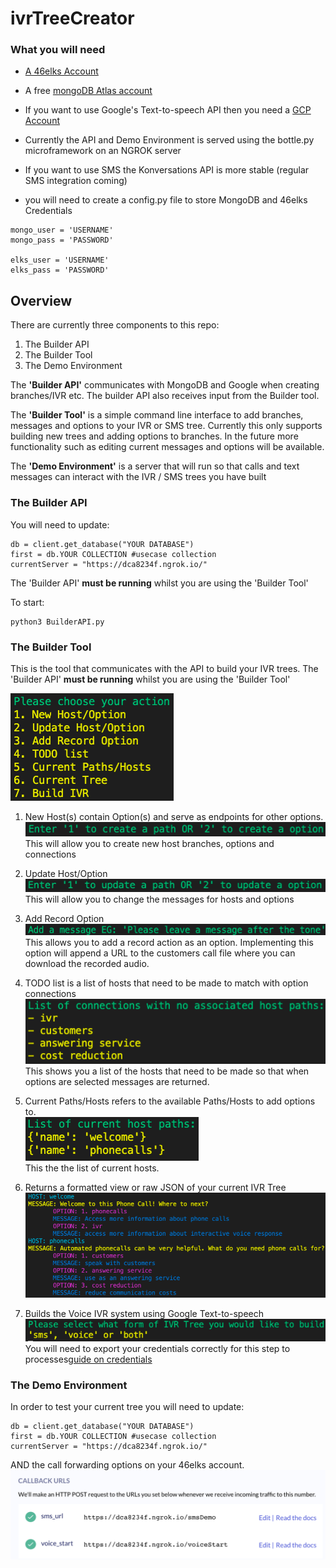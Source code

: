 # ivrTreeCreator

### What you will need

* [A 46elks Account](www.46elks.com)
* A free [mongoDB Atlas account](https://www.mongodb.com/cloud/atlas)
* If you want to use Google's Text-to-speech API then you need a [GCP Account](https://cloud.google.com/text-to-speech)
* Currently the API and Demo Environment is served using the bottle.py microframework on an NGROK server
* If you want to use SMS the Konversations API is more stable (regular SMS integration coming)

* you will need to create a config.py file to store MongoDB and 46elks Credentials
```
mongo_user = 'USERNAME'
mongo_pass = 'PASSWORD'

elks_user = 'USERNAME'
elks_pass = 'PASSWORD'
```

## Overview

There are currently three components to this repo:

1. The Builder API
2. The Builder Tool
3. The Demo Environment

The **'Builder API'** communicates with MongoDB and Google when creating branches/IVR etc. The builder API also receives input from the Builder tool. 

The **'Builder Tool'** is a simple command line interface to add branches, messages and options to your IVR or SMS tree. Currently this only supports building new trees and adding options to branches. In the future more functionality such as editing current messages and options will be available. 

The **'Demo Environment'** is a server that will run so that calls and text messages can interact with the IVR / SMS trees you have built

### The Builder API

You will need to update:

```
db = client.get_database("YOUR DATABASE")
first = db.YOUR COLLECTION #usecase collection
currentServer = "https://dca8234f.ngrok.io/"
```

The 'Builder API' **must be running** whilst you are using the 'Builder Tool'

To start:
```
python3 BuilderAPI.py
```

### The Builder Tool

This is the tool that communicates with the API to build your IVR trees. 
The 'Builder API' **must be running** whilst you are using the 'Builder Tool'

![](images/menu.png)

1. New Host(s) contain Option(s) and serve as endpoints for other options.<br/> 
![](images/1.png)<br/> 
This will allow you to create new host branches, options and connections

2. Update Host/Option<br/>
![](images/2.png)<br/>
This will allow you to change the messages for hosts and options

3. Add Record Option<br/>
![](images/3.png)<br/>
This allows you to add a record action as an option. Implementing this option will append a URL to the customers call file where you can download the recorded audio.

4. TODO list is a list of hosts that need to be made to match with option connections<br/>
![](images/4.png)<br/>
This shows you a list of the hosts that need to be made so that when options are selected messages are returned.

5. Current Paths/Hosts refers to the available Paths/Hosts to add options to.<br/>
![](images/5.png)<br/>
This the the list of current hosts.

6. Returns a formatted view or raw JSON of your current IVR Tree<br/>
![](images/6.png)<br/>

7. Builds the Voice IVR system using Google Text-to-speech<br/>
![](images/7.png)<br/>
You will need to export your credentials correctly for this step to processes[guide on credentials](https://cloud.google.com/docs/authentication/getting-started)

### The Demo Environment

In order to test your current tree you will need to update:

```
db = client.get_database("YOUR DATABASE")
first = db.YOUR COLLECTION #usecase collection
currentServer = "https://dca8234f.ngrok.io/"
```

AND the call forwarding options on your 46elks account.
![](images/numberSetup.png)
